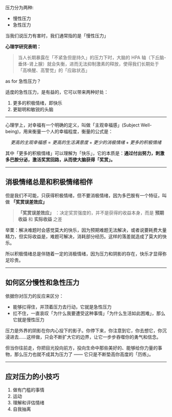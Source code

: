 压力分为两种:
- 慢性压力
- 急性压力

当我们说压力有害时，我们通常指的是「慢性压力」

**心理学研究表明：**
> 当人长期暴露在「不紧急但是持久」的压力下时，大脑的 HPA 轴（下丘脑-垂体-肾上腺）就会失衡，进而无法抑制激素的释放，使得我们长期处于「高唤醒、高警觉」的「应敌状态」

as for 急性压力？

适度的急性压力，是有益的，它可以带来两种好处：
1. 更多的积极情绪，即快乐
2. 更聪明和敏锐的头脑


---

心理学上，对幸福有一个明确的定义，叫做「主观幸福感」(Subject Well-being)，用来衡量一个人的幸福程度，衡量的公式是：

$$更高的主观幸福感 = 更高的生活满意度 + 更少的消极情绪 + 更多的积极情绪$$

其中「更多的积极情绪」可以理解为「快乐」，它的本质是：**通过付出努力，刺激多巴胺分泌，激活奖赏回路，从而使大脑获得「奖赏」。**

---

## 消极情绪总是和积极情绪相伴

但是我们不可能，只获得积极情绪，但不要消极情绪，因为多巴胺有一个特征，叫做 **「奖赏误差效应」**

> **「奖赏误差效应」** ：决定奖赏强度的，并不是获得的收益本身，而是 **预期收益** 和 **实际收益** 之差

举栗：解决难题时会感觉莫大的快乐，因为预期难题无法解决，或者说要耗费大量精力，但实际收益是，难题可解决，消耗部分经历。这样的落差就造成了莫大的快乐。

所以积极情绪总是伴随着一定的消极情绪，因为压力和阴影的存在，快乐才显得弥足珍贵。

---

## 如何区分慢性和急性压力

依据你对压力的反应来区分：
- 能够扛得住，并顶着压力去行动，它就是急性压力
- 扛不住，一直哀叹「为什么我要遭受这种事情」「为什么生活如此困难」，那么它就是慢性压力

压力是外界的阴影在你内心投下的影子。你停下来，你注意到它，你去想它，你沉浸进去……这样做，只会不断扩大它的边界，让它一步步吞噬你的勇气和信念。

但当你往前走，你把目光投向前方，投向生命中那些美好的、能够给你力量的事物，那么压力也就不成其为压力了 —— 它只是不断垫高你高度的「历练」。

---

## 应对压力的小技巧

1. 做有门槛的事情
2. 运动
3. 理解和评估情绪
4. 自我抽离

